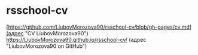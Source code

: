 # rsschool-cv
[https://github.com/LiubovMorozova90/rsschool-cv/blob/gh-pages/cv.md](адрес "CV LiubovMorozova90")
https://LiubovMorozova90.github.io/rsschool-cv/ (адрес "LiubovMorozova90 on GitHub")
